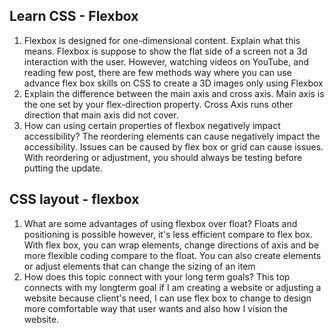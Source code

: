 ## Learn CSS - Flexbox
1. Flexbox is designed for one-dimensional content. Explain what this means.
Flexbox is suppose to show the flat side of a screen not a 3d interaction with the user. However, watching videos on YouTube, and reading few post, there are few methods way where you can use advance flex box skills on CSS to create a 3D images only using Flexbox
2. Explain the difference between the main axis and cross axis.
Main axis is the one set by your flex-direction property. Cross Axis runs other direction that main axis did not cover.
3. How can using certain properties of flexbox negatively impact accessibility?
The reordering elements can cause negatively impact the accessibility. Issues can be caused by flex box or grid can cause issues. With reordering or adjustment, you should always be testing before putting the update.


## CSS layout - flexbox
1. What are some advantages of using flexbox over float?
Floats and positioning is possible however, it's less efficient compare to flex box. With flex box, you can wrap elements, change directions of axis and be more flexible coding compare to the float. You can also create elements or adjust elements that can change the sizing of an item
2. How does this topic connect with your long term goals?
This top connects with my longterm goal if I am creating a website or adjusting a website because client's need, I can use flex box to change to design more comfortable way that user wants and also how I vision the website. 